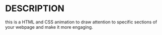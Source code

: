 # DESCRIPTION

this is a HTML and CSS animation to draw attention to specific sections of your webpage and make it more engaging.


